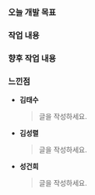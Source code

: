 ### 오늘 개발 목표


### 작업 내용


### 향후 작업 내용


### 느낀점

* **김태수**

    > 글을 작성하세요.



* **김성렬**

    > 글을 작성하세요.



* **성건희**
   
    > 글을 작성하세요.

